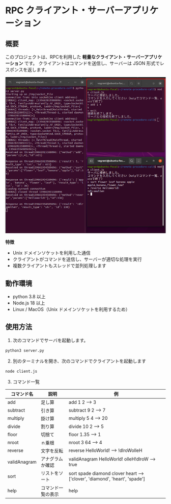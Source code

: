 # RPC クライアント・サーバーアプリケーション

## 概要

このプロジェクトは、RPCを利用した **軽量なクライアント・サーバーアプリケーション** です。 クライアントはコマンドを送信し、サーバーは JSON 形式でレスポンスを返します。

![動作の様子](image.png)

**特徴**
- Unix ドメインソケットを利用した通信
- クライアントがコマンドを送信し、サーバーが適切な処理を実行
- 複数クライアントもスレッドで並列処理します

## 動作環境

- python 3.8 以上
- Node.js 18 以上
- Linux / MacOS（Unix ドメインソケットを利用するため）

## 使用方法
1. 次のコマンドでサーバを起動します。

```sh
python3 server.py
```

2. 別のターミナルを開き、次のコマンドでクライアントを起動します

```sh
node client.js
```

3. コマンド一覧

コマンド名 | 説明 | 例
---- | ---- | ----
add | 足し算 | add 1 2 --> 3
subtract | 引き算 | subtract 9 2 --> 7
multiply | 掛け算 | multiply 5 4 --> 20
divide | 割り算 | divide 10 2 --> 5
floor | 切捨て | floor 1.35 --> 1
nroot | ｎ乗根 | nroot 3 64 --> 4
reverse | 文字を反転 | reverse HelloWorld! --> !dlroWolleH
validAnagram | アナグラムか確認 | validAnagram HelloWorld! olleH!dlroW --> true
sort | リストをソート | sort spade diamond clover heart --> ['clover', 'diamond', 'heart', 'spade']
help | コマンド一覧の表示 | help
